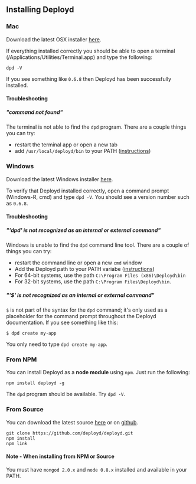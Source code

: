 <!--{
  title: 'Installing Deployd',
  tags: ['install']
}-->

## Installing Deployd

### Mac

Download the latest OSX installer [here](http://deployd.com/download.html).

If everything installed correctly you should be able to open a terminal (/Applications/Utilities/Terminal.app) and type the following:

    dpd -V
  
If you see something like `0.6.8` then Deployd has been successfully installed.

#### Troubleshooting

##### "command not found"

The terminal is not able to find the `dpd` program. There are a couple things you can try:

 - restart the terminal app or open a new tab
 - add `/usr/local/deployd/bin` to your PATH ([instructions](http://www.tech-recipes.com/rx/2621/os_x_change_path_environment_variable/))
 
 
### Windows

Download the latest Windows installer [here](http://deployd.com/download.html).

To verify that Deployd installed correctly, open a command prompt (Windows-R, cmd) and type `dpd -V`. You should see a version number such as `0.6.8`.
    
#### Troubleshooting

##### "'dpd' is not recognized as an internal or external command"

Windows is unable to find the `dpd` command line tool. There are a couple of things you can try:

 - restart the command line or open a new `cmd` window
 - Add the Deployd path to your PATH variabe ([instructions](http://www.computerhope.com/issues/ch000549.htm))
  - For 64-bit systems, use the path `C:\Program Files (x86)\Deployd\bin`
  - For 32-bit systems, use the path `C:\Program Files\Deployd\bin`.

##### "'$' is not recognized as an internal or external command"

`$` is not part of the syntax for the `dpd` command; it's only used as a placeholder for the command prompt throughout the Deployd documentation. If you see something like this:

`$ dpd create my-app`

You only need to type `dpd create my-app`.
    
### From NPM

You can install Deployd as a **node module** using `npm`. Just run the following:

    npm install deployd -g
    
The `dpd` program should be available. Try `dpd -V`.

### From Source

You can download the latest source [here](http://deployd.com/download.html) or on [github](http://github.com/deployd/deployd).

    git clone https://github.com/deployd/deployd.git
    npm install
    npm link

#### Note - When installing from NPM or Source

You must have `mongod 2.0.x` and `node 0.8.x` installed and available in your PATH.